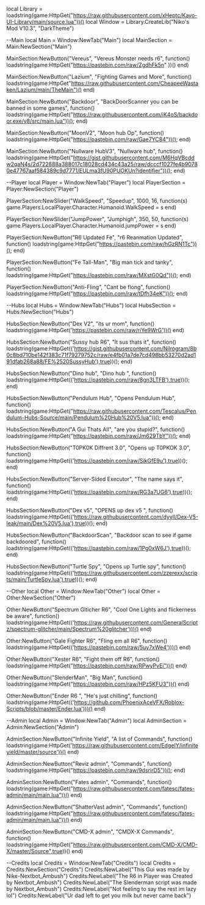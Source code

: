 local Library = loadstring(game:HttpGet("https://raw.githubusercontent.com/xHeptc/Kavo-UI-Library/main/source.lua"))()
local Window = Library.CreateLib("Niko's Mod V10.3", "DarkTheme")

--Main
local Main = Window:NewTab("Main")
local MainSection = Main:NewSection("Main")


MainSection:NewButton("Vereus", "Vereus Monster needs r6", function()
    loadstring(game:HttpGet("https://pastebin.com/raw/ZgdhFk5n" ))()
end)


MainSection:NewButton("Lazium", "Fighting Games and More", function()
    loadstring(game:HttpGet"https://raw.githubusercontent.com/CheapeeWastaken/Lazium/main/TheMain")()
end)


MainSection:NewButton("Backdoor", "BackDoorScanner you can be banned in some games", function()
    loadstring(game:HttpGet("https://raw.githubusercontent.com/iK4oS/backdoor.exe/v8/src/main.lua"))();
end)

MainSection:NewButton("MoonV2", "Moon hub Op", function()
	loadstring(game:HttpGet("https://pastebin.com/raw/Gae7YC84"))();
end)

MainSection:NewButton("Nullware HubV3", "Nullware hub", function()
	loadstring(game:HttpGet("https://gist.githubusercontent.com/M6HqVBcddw2qaN4s/2d722888a388017c18028cd434c43a25/raw/dcccf1027fe4b90780e47767aaf584389c9d7771/EULma3fU90PUOKUn?identifier"))();
end)


--Player
local Player = Window:NewTab("Player")
local PlayerSection = Player:NewSection("Player")

PlayerSection:NewSlider("WalkSpeed", "Speedup", 1000, 16, function(s) 
    game.Players.LocalPlayer.Character.Humanoid.WalkSpeed = s
end)



PlayerSection:NewSlider("JumpPower", "Jumphigh", 350, 50, function(s) 
    game.Players.LocalPlayer.Character.Humanoid.jumpPower = s
end)

PlayerSection:NewButton("R6 Updated Fe", "r6 Reanmation Updated", function()
    loadstring(game:HttpGet("https://pastebin.com/raw/hGzRN1Tc"))();
end)

PlayerSection:NewButton("Fe Tall-Man", "Big man tick and tanky", function()
    loadstring(game:HttpGet("https://pastebin.com/raw/MXstG0Qd"))();
end)


PlayerSection:NewButton("Anti-Fling", "Cant be flong", function()
    loadstring(game:HttpGet("https://pastebin.com/raw/tDfh34eK"))();
end)


--Hubs
local Hubs = Window:NewTab("Hubs")
local HubsSection = Hubs:NewSection("Hubs")

HubsSection:NewButton("Dex V2", "its ur mom", function()
	loadstring(game:HttpGet('https://pastebin.com/raw/riYe9WrG'))()
end)



HubsSection:NewButton("Sussy hub R6", "It sus thats it", function()
    loadstring(game:HttpGet(('https://gist.githubusercontent.com/Nilrogram/8b0c8bd710be142f383c71f79279752c/raw/e4fb01a7de7cd498bb53270d2ad191dfab268a88/FE%2520SussyHub'),true))();
end)

HubsSection:NewButton("Dino hub", "Dino hub ", function()
    loadstring(game:HttpGet(('https://pastebin.com/raw/8gn3LTFB'),true))();
end)


HubsSection:NewButton("Pendulum Hub", "Opens Pendulum Hub", function()
	loadstring(game:HttpGet("https://raw.githubusercontent.com/Tescalus/Pendulum-Hubs-Source/main/Pendulum%20Hub%20V5.lua"))();
end)


HubsSection:NewButton("A Gui Thats All", "are you stupid?", function()
    loadstring(game:HttpGet("https://pastebin.com/raw/Jm629TbY"))();
end)


HubsSection:NewButton("T0PK0K Diffrent 3.0", "Opens up T0PKOK 3.0", function()
    loadstring(game:HttpGet(('https://pastebin.com/raw/SikGfE9u'),true))();
end)


HubsSection:NewButton("Server-Sided Executor", "The name says it", function()
    loadstring(game:HttpGet(('https://pastebin.com/raw/RG3a7UG6'),true))();
end)


HubsSection:NewButton("Dex v5", "OPENS up dex v5 ", function()
    loadstring(game:HttpGet(('https://raw.githubusercontent.com/dyyll/Dex-V5-leak/main/Dex%20V5.lua'),true))();
end)


HubsSection:NewButton("BackdoorScan", "Backdoor scan to see if game backdoored", function()
    loadstring(game:HttpGet(('https://pastebin.com/raw/1Pg0xW6J'),true))();
end)

HubsSection:NewButton("Turtle Spy", "Opens up Turtle spy", function()
    loadstring(game:HttpGet(('https://raw.githubusercontent.com/zzerexx/scripts/main/TurtleSpy.lua'),true))();
end)


--Other
local Other = Window:NewTab("Other")
local Other = Other:NewSection("Other")

Other:NewButton("Spectrum Glticher R6", "Cool One Lights and flickerness be aware", function()
    loadstring(game:HttpGet(('https://raw.githubusercontent.com/GeneralScriptz/spectrum-glitcher/main/Spectrum%20glitcher')))()
end)

Other:NewButton("Gale Fighter R6", "Fling em all R6", function()
    loadstring(game:HttpGet(('https://pastebin.com/raw/5uy7xWe4')))()
end)

Other:NewButton("Xester R6", "Fight them off R6", function()
    loadstring(game:HttpGet("https://pastebin.com/raw/RPwyPvEi"))()
end)

Other:NewButton("SlenderMan", "Big Man", function()
    loadstring(game:HttpGet("https://pastebin.com/raw/HPz5KFU3"))()
end)

Other:NewButton("Ender R6 ", "He's just chilling", function()
    loadstring(game:HttpGet(('https://github.com/PhoenixAceVFX/Roblox-Scripts/blob/master/Ender.lua')))()
end)


--Admin
local Admin = Window:NewTab("Admin")
local AdminSection = Admin:NewSection("Admin")

AdminSection:NewButton("Infinite Yield", "A list of Commands", function()
    loadstring(game:HttpGet('https://raw.githubusercontent.com/EdgeIY/infiniteyield/master/source'))()
end)

AdminSection:NewButton("Reviz admin", "Commands", function()
    loadstring(game:HttpGet("https://pastebin.com/raw/9dsrirD5"))();
end)


AdminSection:NewButton("Fates admin", "Commands", function()
    loadstring(game:HttpGet("https://raw.githubusercontent.com/fatesc/fates-admin/main/main.lua"))()
end)

AdminSection:NewButton("ShatterVast admin", "Commands", function()
    loadstring(game:HttpGet("https://raw.githubusercontent.com/fatesc/fates-admin/main/main.lua"))()
end)

AdminSection:NewButton("CMD-X admin", "CMDX-X Commands", function()
    loadstring(game:HttpGet("https://raw.githubusercontent.com/CMD-X/CMD-X/master/Source",true))()
end)


--Credits
local Credits = Window:NewTab("Credits")
local Credits = Credits:NewSection("Credits")
Credits:NewLabel("This Gui was made by Nike-Nextbot_Ambush")
Credits:NewLabel("The R6 in Player was Created by Nextbot_Ambush")
Credits:NewLabel("The Slenderman script was made by Nextbot_Ambush")
Credits:NewLabel("Not feeling to say the rest im lazy lol")
Credits:NewLabel("Ur dad left to get you milk but never came back")
